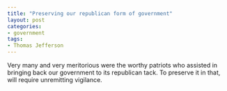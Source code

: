 ```yaml
---
title: "Preserving our republican form of government"
layout: post
categories:
- government
tags:
- Thomas Jefferson
---
```


Very many and very meritorious were the worthy patriots who assisted in bringing back our government to its republican tack. To preserve it in that, will require unremitting vigilance.